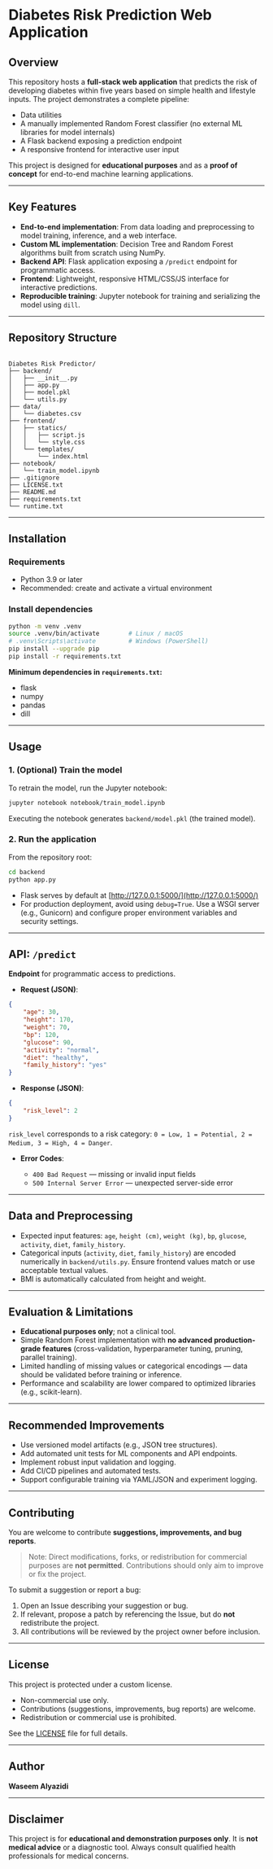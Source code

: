 # Diabetes Risk Prediction Web Application

## Overview
This repository hosts a **full-stack web application** that predicts the risk of developing diabetes within five years based on simple health and lifestyle inputs. The project demonstrates a complete pipeline:

- Data utilities
- A manually implemented Random Forest classifier (no external ML libraries for model internals)
- A Flask backend exposing a prediction endpoint
- A responsive frontend for interactive user input

This project is designed for **educational purposes** and as a **proof of concept** for end-to-end machine learning applications.

---

## Key Features
- **End-to-end implementation**: From data loading and preprocessing to model training, inference, and a web interface.  
- **Custom ML implementation**: Decision Tree and Random Forest algorithms built from scratch using NumPy.  
- **Backend API**: Flask application exposing a `/predict` endpoint for programmatic access.  
- **Frontend**: Lightweight, responsive HTML/CSS/JS interface for interactive predictions.  
- **Reproducible training**: Jupyter notebook for training and serializing the model using `dill`.

---

## Repository Structure
```

Diabetes Risk Predictor/
├── backend/
│   ├── __init__.py
│   ├── app.py
│   ├── model.pkl
│   └── utils.py
├── data/
│   └── diabetes.csv
├── frontend/
│   ├── statics/
│   │   ├── script.js
│   │   └── style.css
│   └── templates/
│       └── index.html
├── notebook/
│   └── train_model.ipynb
├── .gitignore
├── LICENSE.txt
├── README.md
├── requirements.txt
└── runtime.txt

```

---

## Installation

### Requirements
- Python 3.9 or later  
- Recommended: create and activate a virtual environment

### Install dependencies
```bash
python -m venv .venv
source .venv/bin/activate        # Linux / macOS
# .venv\Scripts\activate         # Windows (PowerShell)
pip install --upgrade pip
pip install -r requirements.txt
```

**Minimum dependencies in `requirements.txt`:**

* flask
* numpy
* pandas
* dill

---

## Usage

### 1. (Optional) Train the model

To retrain the model, run the Jupyter notebook:

```bash
jupyter notebook notebook/train_model.ipynb
```

Executing the notebook generates `backend/model.pkl` (the trained model).

### 2. Run the application

From the repository root:

```bash
cd backend
python app.py
```

* Flask serves by default at [http://127.0.0.1:5000/](http://127.0.0.1:5000/)
* For production deployment, avoid using `debug=True`. Use a WSGI server (e.g., Gunicorn) and configure proper environment variables and security settings.

---

## API: `/predict`

**Endpoint** for programmatic access to predictions.

* **Request (JSON)**:

```json
{
    "age": 30,
    "height": 170,
    "weight": 70,
    "bp": 120,
    "glucose": 90,
    "activity": "normal",
    "diet": "healthy",
    "family_history": "yes"
}
```

* **Response (JSON)**:

```json
{
    "risk_level": 2
}
```

`risk_level` corresponds to a risk category:
`0 = Low, 1 = Potential, 2 = Medium, 3 = High, 4 = Danger`.

* **Error Codes**:

  * `400 Bad Request` — missing or invalid input fields
  * `500 Internal Server Error` — unexpected server-side error

---

## Data and Preprocessing

* Expected input features: `age`, `height (cm)`, `weight (kg)`, `bp`, `glucose`, `activity`, `diet`, `family_history`.
* Categorical inputs (`activity`, `diet`, `family_history`) are encoded numerically in `backend/utils.py`. Ensure frontend values match or use acceptable textual values.
* BMI is automatically calculated from height and weight.

---

## Evaluation & Limitations

* **Educational purposes only**; not a clinical tool.
* Simple Random Forest implementation with **no advanced production-grade features** (cross-validation, hyperparameter tuning, pruning, parallel training).
* Limited handling of missing values or categorical encodings — data should be validated before training or inference.
* Performance and scalability are lower compared to optimized libraries (e.g., scikit-learn).

---

## Recommended Improvements

* Use versioned model artifacts (e.g., JSON tree structures).
* Add automated unit tests for ML components and API endpoints.
* Implement robust input validation and logging.
* Add CI/CD pipelines and automated tests.
* Support configurable training via YAML/JSON and experiment logging.

---

## Contributing

You are welcome to contribute **suggestions, improvements, and bug reports**. 

> Note: Direct modifications, forks, or redistribution for commercial purposes are **not permitted**. Contributions should only aim to improve or fix the project.

To submit a suggestion or report a bug:

1. Open an Issue describing your suggestion or bug.
2. If relevant, propose a patch by referencing the Issue, but do **not** redistribute the project.
3. All contributions will be reviewed by the project owner before inclusion.

---

## License
This project is protected under a custom license. 

- Non-commercial use only.
- Contributions (suggestions, improvements, bug reports) are welcome.
- Redistribution or commercial use is prohibited.

See the [LICENSE](LICENSE.txt) file for full details.

---

## Author

**Waseem Alyazidi**

---

## Disclaimer

This project is for **educational and demonstration purposes only**. It is **not medical advice** or a diagnostic tool. Always consult qualified health professionals for medical concerns.

```